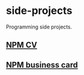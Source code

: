 # side-projects
Programming side projects.

## [NPM CV](https://github.com/shpatrickguo/side-projects/tree/main/NPM%20CV)

## [NPM business card](https://github.com/shpatrickguo/side-projects/tree/main/NPM%20business%20card)

